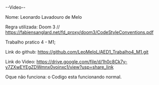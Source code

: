 --Video--

Nome: Leonardo Lavadouro de Melo

Regra utilizada: Doom 3 // https://fabiensanglard.net/fd_proxy/doom3/CodeStyleConventions.pdf

Trabalho pratico 4 - M1;

Link do github: https://github.com/LeoMeloL/AED1_Trabalho4_M1.git

Link do Video: https://drive.google.com/file/d/1h0c8Ck7y-y7ZXwEYEgZDWmnx0voinxc1/view?usp=share_link

Oque não funciona: o Codigo esta funcionando normal.


